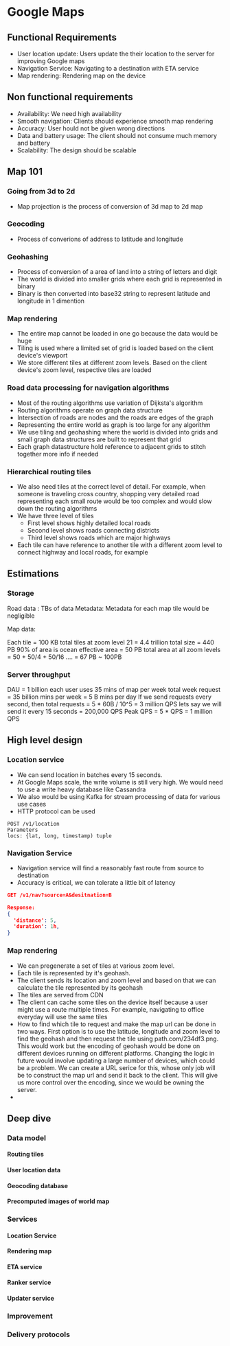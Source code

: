 # Google Maps

## Functional Requirements

- User location update: Users update the their location to the server for improving Google maps
- Navigation Service: Navigating to a destination with ETA service
- Map rendering: Rendering map on the device

## Non functional requirements

- Availability: We need high availability
- Smooth navigation: Clients should experience smooth map rendering
- Accuracy: User hould not be given wrong directions
- Data and battery usage: The client should not consume much memory and battery
- Scalability: The design should be scalable

## Map 101

### Going from 3d to 2d
- Map projection is the process of conversion of 3d map to 2d map

### Geocoding

- Process of converions of address to latitude and longitude

### Geohashing

- Process of conversion of a area of land into a string of letters and digit
- The world is divided into smaller grids where each grid is represented in binary
- Binary is then converted into base32 string to represent latitude and longitude in 1 dimention

### Map rendering

- The entire map cannot be loaded in one go because the data would be huge
- Tiling is used where a limited set of grid is loaded based on the client device's viewport
- We store different tiles at different zoom levels. Based on the client device's zoom level, respective tiles are loaded

### Road data processing for navigation algorithms

- Most of the routing algorithms use variation of Dijksta's algorithm
- Routing algorithms operate on graph data structure
- Intersection of roads are nodes and the roads are edges of the graph
- Representing the entire world as graph is too large for any algorithm
- We use tiling and geohashing where the world is divided into grids and small graph data structures are built to represent that grid
- Each graph datastructure hold reference to adjacent grids to stitch together more info if needed

### Hierarchical routing tiles

- We also need tiles at the correct level of detail. For example, when someone is traveling cross country, shopping very detailed road representing each small route would be too complex and would slow down the routing algorithms
- We have three level of tiles
  - First level shows highly detailed local roads
  - Second level shows roads connecting districts
  - Third level shows roads which are major highways
- Each tile can have reference to another tile with a different zoom level to connect highway and local roads, for example
  
## Estimations

### Storage

Road data : TBs of data
Metadata: Metadata for each map tile would be negligible

Map data:

Each tile = 100 KB
total tiles at zoom level 21 = 4.4 trillion
total size = 440 PB
90% of area is ocean
effective area = 50 PB
total area at all zoom levels = 50 + 50/4 + 50/16 .... = 67 PB ~ 100PB

### Server throughput

DAU = 1 billion
each user uses 35 mins of map per week
total week request = 35 billion mins per week = 5 B mins per day
If we send requests every second, then total requests = 5 * 60B / 10^5 = 3 million QPS
lets say we will send it every 15 seconds = 200,000 QPS
Peak QPS = 5 * QPS = 1 million QPS

## High level design

### Location service

- We can send location in batches every 15 seconds.
- At Google Maps scale, the write volume is still very high. We would need to use a write heavy database like Cassandra
- We also would be using Kafka for stream processing of data for various use cases
- HTTP protocol can be used

```
POST /v1/location
Parameters
locs: {lat, long, timestamp) tuple
```

### Navigation Service
- Navigation service will find a reasonably fast route from source to destination
- Accuracy is critical, we can tolerate a little bit of latency

```json
GET /v1/nav?source=A&desitnation=B

Response:
{
  'distance': 5,
  'duration': 1h,
}
```

### Map rendering

- We can pregenerate a set of tiles at various zoom level.
- Each tile is represented by it's geohash.
- The client sends its location and zoom level and based on that we can calculate the tile represented by its geohash
- The tiles are served from CDN
- The client can cache some tiles on the device itself because a user might use a route multiple times. For example, navigating to office everyday will use the same tiles
- How to find which tile to request and make the map url can be done in two ways. First option is to use the latitude, longitude and zoom level to find the geohash and then request the tile using path.com/234df3.png. This would work but the encoding of geohash would be done on different devices running on different platforms. Changing the logic in future would involve updating a large number of devices, which could be a problem. We can create a URL serice for this, whose only job will be to construct the map url and send it back to the client. This will give us more control over the encoding, since we would be owning the server.
- 

## Deep dive

### Data model

#### Routing tiles

#### User location data

#### Geocoding database

#### Precomputed images of world map

### Services

#### Location Service

#### Rendering map 

#### ETA service

#### Ranker service

#### Updater service

### Improvement

### Delivery protocols



